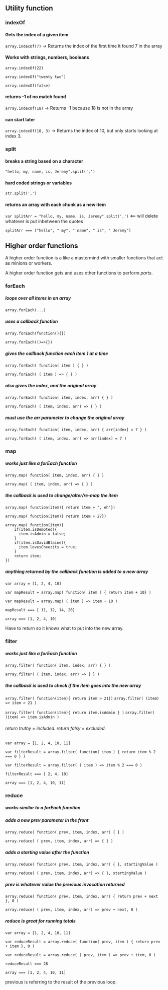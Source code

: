 
## Utility function

### indexOf

#### Gets the index of a given item
`array.indexOf(7)` -> Returns the index of the first time it found 7 in the array
#### Works with strings, numbers, booleans
`array.indexOf(22)`

`array.indexOf("twenty two")`

`array.indexOf(false)`
#### returns -1 of no match found
`array.indexOf(18)` -> Returns -1 because 18 is not in the array
#### can start later
`array.indexOf(10, 3)` -> Returns the index of 10, but only starts looking at index 3.






### split

#### breaks a string based on a character
`"hello, my, name, is, Jeremy".split(',')`

#### hard coded strings or variables
`str.split(',')`

#### returns an array with each chunk as a new item
`var splitArr = "hello, my, name, is, Jeremy".split(',')` <== will delete whatever is put inbetween the quotes

`splitArr === ["hello", " my", " name", " is", " Jeremy"]`

## Higher order functions

A higher order function is a like a mastermind with smaller functions that act as minions or workers.

A higher order function gets and uses other functions to perform *parts*.







### forEach

##### loops over all items in an array
`array.forEach(...)`
##### uses a callback function
`array.forEach(function(){})`

`array.forEach(()=>{})`

##### gives the callback function each item 1 at a time
`array.forEach( function( item ) { } )`

`array.forEach( ( item ) => { } )`

##### also gives the index, and the original array
`array.forEach( function( item, index, arr) { } )`

`array.forEach( ( item, index, arr) => { } )`

##### must use the arr parameter to change the original array
`array.forEach( function( item, index, arr) { arr[index] = 7 } )`

`array.forEach( ( item, index, arr) => arr[index] = 7 )`







### map

##### works just like a forEach function
`array.map( function( item, index, arr) { } )`

`array.map( ( item, index, arr) => { } )`

##### the callback is used to change/alter/re-map the item

`array.map( function(item){ return item + ", eh"})`

`array.map( function(item){ return item + 27})`
```
array.map( function(item){ 
    if(item.isDemoted){
      item.isAdmin = false;
    }
    if(item.isDavidBlaine){
      item.lovesCheezits = true;
    }
    return item;
})
```

##### anything returned by the callback function is added to a new array

`var array = [1, 2, 4, 10]`

`var mapResult = array.map( function( item ) { return item + 10} )`

`var mapResult = array.map( ( item ) => item + 10 )`

`mapResult === [ 11, 12, 14, 20]`

`array === [1, 2, 4, 10]`

Have to return so it knows what to put into the new array.





### filter

##### works just like a forEach function
`array.filter( function( item, index, arr) { } )`

`array.filter( ( item, index, arr) => { } )`

##### the callback is used to check if the item goes into the new array


`array.filter( function(item){ return item > 21})`
`array.filter( (item) => item > 21 )`

`array.filter( function(item){ return item.isAdmin } )`
`array.filter( (item) => item.isAdmin )`

###### return truthy = included.  return falsy = excluded.

`var array = [1, 2, 4, 10, 11]`

`var filterResult = array.filter( function( item ) { return item % 2 === 0 } )`

`var filterResult = array.filter( ( item ) => item % 2 === 0 )`

`filterResult === [ 2, 4, 10]`

`array === [1, 2, 4, 10, 11]`







### reduce

##### works similar to a forEach function
##### adds a new prev parameter in the front
`array.reduce( function( prev, item, index, arr) { } )`

`array.reduce( ( prev, item, index, arr) => { } )`

##### adds a starting value after the function
`array.reduce( function( prev, item, index, arr) { }, startingValue )`

`array.reduce( ( prev, item, index, arr) => { }, startingValue )`

##### prev is whatever value the previous invocation returned

`array.reduce( function( prev, item, index, arr) { return prev + next }, 0 )`

`array.reduce( ( prev, item, index, arr) => prev + next, 0 )`

##### reduce is great for running totals

`var array = [1, 2, 4, 10, 11]`

`var reduceResult = array.reduce( function( prev, item ) { return prev + item }, 0 )`

`var reduceResult = array.reduce( ( prev, item ) => prev + item, 0 )`

`reduceResult === 28` 

`array === [1, 2, 4, 10, 11]`

previous is referring to the result of the previous loop. 